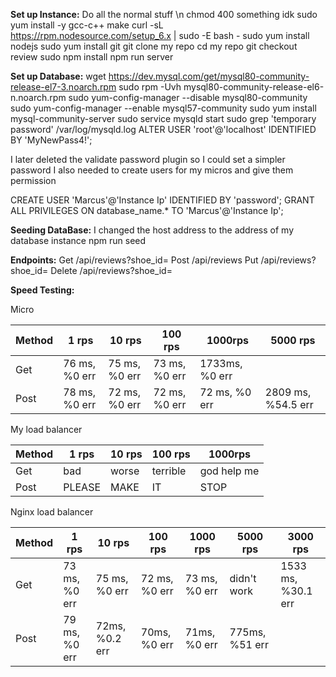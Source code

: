 **Set up Instance:**
Do all the normal stuff \n
chmod 400 something idk
sudo yum install -y gcc-c++ make
curl -sL https://rpm.nodesource.com/setup_6.x | sudo -E bash -
sudo yum install nodejs
sudo yum install git
git clone my repo
cd my repo
git checkout review
sudo npm install
npm run server

**Set up Database:**
wget https://dev.mysql.com/get/mysql80-community-release-el7-3.noarch.rpm
sudo rpm -Uvh mysql80-community-release-el6-n.noarch.rpm
sudo yum-config-manager --disable mysql80-community
sudo yum-config-manager --enable mysql57-community
sudo yum install mysql-community-server
sudo service mysqld start
sudo grep 'temporary password' /var/log/mysqld.log
ALTER USER 'root'@'localhost' IDENTIFIED BY 'MyNewPass4!';

I later deleted the validate password plugin so I could set a simpler password
I also needed to create users for my micros and give them permission

CREATE USER 'Marcus'@'Instance Ip' IDENTIFIED BY 'password';
GRANT ALL PRIVILEGES ON database_name.* TO 'Marcus'@'Instance Ip';

**Seeding DataBase:**
I changed the host address to the address of my database instance
npm run seed

**Endpoints:**
Get /api/reviews?shoe_id=<id>
Post /api/reviews
Put /api/reviews?shoe_id=<id>
Delete /api/reviews?shoe_id=<id>
  
**Speed Testing:**

Micro

| Method | 1 rps | 10 rps | 100 rps | 1000rps | 5000 rps |
|--------|-------|--------|---------|---------|----------|
| Get | 76 ms, %0 err | 75 ms, %0 err | 73 ms, %0 err | 1733ms, %0 err |
| Post | 78 ms, %0 err | 72 ms, %0 err | 72 ms, %0 err | 72 ms, %0 err | 2809 ms, %54.5 err |

My load balancer

| Method | 1 rps | 10 rps | 100 rps | 1000rps |
|--------|-------|--------|---------|---------|
| Get | bad | worse | terrible | god help me |
| Post | PLEASE | MAKE | IT | STOP |

Nginx load balancer

| Method | 1 rps | 10 rps | 100 rps | 1000 rps | 5000 rps | 3000 rps |
|--------|-------|--------|---------|----------|----------|----------|
| Get | 73 ms, %0 err | 75 ms, %0 err | 72 ms, %0 err | 73 ms, %0 err | didn't work | 1533 ms, %30.1 err |
| Post | 79 ms, %0 err | 72ms, %0.2 err | 70ms, %0 err | 71ms, %0 err | 775ms, %51 err |
